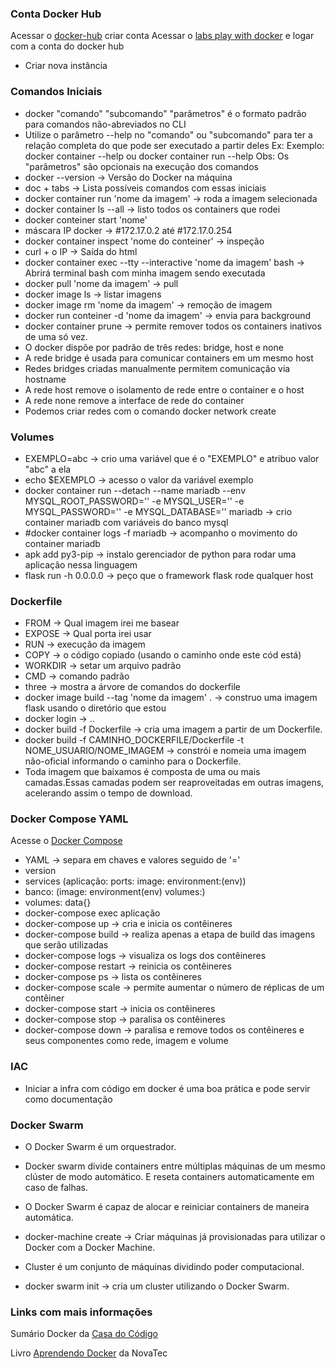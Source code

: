 ### Conta Docker Hub

Acessar o [docker-hub](https://hub.docker.com) criar conta
Acessar o [labs play with docker](https://labs.play-with-docker.com) e logar com a conta do docker hub

- Criar nova instância

### Comandos Iniciais

- docker "comando" "subcomando" "parâmetros" é o formato padrão para comandos não-abreviados no CLI
- Utilize o parâmetro --help no "comando" ou "subcomando" para ter a relação completa do que pode ser executado a partir deles
  Ex: Exemplo: docker container --help ou docker container run --help
  Obs: Os "parâmetros" são opcionais na execução dos comandos
- docker --version -> Versão do Docker na máquina
- doc + tabs -> Lista possíveis comandos com essas iniciais
- docker container run 'nome da imagem' -> roda a imagem selecionada
- docker container ls --all -> listo todos os containers que rodei
- docker conteiner start 'nome'
- máscara IP docker -> #172.17.0.2 até #172.17.0.254
- docker container inspect 'nome do conteiner' -> inspeção
- curl + o IP -> Saída do html
- docker container exec --tty --interactive 'nome da imagem' bash -> Abrirá terminal bash com minha imagem sendo executada
- docker pull 'nome da imagem' -> pull
- docker image ls -> listar imagens
- docker image rm 'nome da imagem' -> remoção de imagem
- docker run conteiner -d 'nome da imagem' -> envia para background
- docker container prune -> permite remover todos os containers inativos de uma só vez.
- O docker dispõe por padrão de três redes: bridge, host e none
- A rede bridge é usada para comunicar containers em um mesmo host
- Redes bridges criadas manualmente permitem comunicação via hostname
- A rede host remove o isolamento de rede entre o container e o host
- A rede none remove a interface de rede do container
- Podemos criar redes com o comando docker network create

### Volumes

- EXEMPLO=abc -> crio uma variável que é o "EXEMPLO" e atribuo valor "abc" a ela
- echo $EXEMPLO -> acesso o valor da variável exemplo
- docker container run --detach --name mariadb --env MYSQL_ROOT_PASSWORD='' -e MYSQL_USER='' -e MYSQL_PASSWORD='' -e MYSQL_DATABASE='' mariadb -> crio container mariadb com variáveis do banco mysql
- #docker container logs -f mariadb -> acompanho o movimento do container mariadb
- apk add py3-pip -> instalo gerenciador de python para rodar uma aplicação nessa linguagem
- flask run -h 0.0.0.0 -> peço que o framework flask rode qualquer host

### Dockerfile

- FROM -> Qual imagem irei me basear
- EXPOSE -> Qual porta irei usar
- RUN -> execução da imagem
- COPY -> o código copiado (usando o caminho onde este cód está)
- WORKDIR -> setar um arquivo padrão
- CMD -> comando padrão
- three -> mostra a árvore de comandos do dockerfile
- docker image build --tag 'nome da imagem' . -> construo uma imagem flask usando o diretório que estou
- docker login -> ..
- docker build -f Dockerfile -> cria uma imagem a partir de um Dockerfile.
- docker build -f CAMINHO_DOCKERFILE/Dockerfile -t NOME_USUARIO/NOME_IMAGEM -> constrói e nomeia uma imagem não-oficial informando o caminho para o Dockerfile.
- Toda imagem que baixamos é composta de uma ou mais camadas.Essas camadas podem ser reaproveitadas em outras imagens, acelerando assim o tempo de download.

### Docker Compose YAML

Acesse o [Docker Compose](https://github.com/docker/compose)

- YAML -> separa em chaves e valores seguido de '='
- version
- services (aplicação: ports: image: environment:(env))
- banco: (image: environment(env) volumes:)
- volumes: data{}
- docker-compose exec aplicação
- docker-compose up -> cria e inicia os contêineres
- docker-compose build -> realiza apenas a etapa de build das imagens que serão utilizadas
- docker-compose logs -> visualiza os logs dos contêineres
- docker-compose restart -> reinicia os contêineres
- docker-compose ps -> lista os contêineres
- docker-compose scale -> permite aumentar o número de réplicas de um contêiner
- docker-compose start -> inicia os contêineres
- docker-compose stop -> paralisa os contêineres
- docker-compose down -> paralisa e remove todos os contêineres e seus componentes como rede, imagem e volume

### IAC

- Iniciar a infra com código em docker é uma boa prática e pode servir como documentação

### Docker Swarm

- O Docker Swarm é um orquestrador.

- Docker swarm divide containers entre múltiplas máquinas de um mesmo clúster de modo automático. E reseta containers automaticamente em caso de falhas.
- O Docker Swarm é capaz de alocar e reiniciar containers de maneira automática.
- docker-machine create -> Criar máquinas já provisionadas para utilizar o Docker com a Docker Machine.
- Cluster é um conjunto de máquinas dividindo poder computacional.
- docker swarm init -> cria um cluster utilizando o Docker Swarm.

### Links com mais informações

Sumário Docker da [Casa do Código](https://www.casadocodigo.com.br/pages/sumario-docker)

Livro [Aprendendo Docker](https://www.novatec.com.br/livros/aprendendo-docker/) da NovaTec
